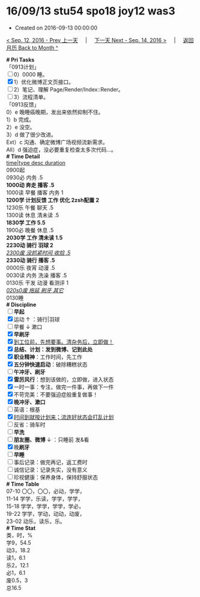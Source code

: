 # 16/09/13 stu54 spo18 joy12 was3

- Created on 2016-09-13 00:00:00

[< Sep. 12, 2016 - Prev 上一天](_archived/lifelogs/2016/09/d12.md) &nbsp; &nbsp; | &nbsp; &nbsp; [下一天 Next - Sep. 14, 2016 >](_archived/lifelogs/2016/09/d14.md) &nbsp; &nbsp; |  &nbsp; &nbsp; [返回月历 Back to Month ^](_archived/lifelogs/2016/09/index.md)
<br/><div><b># Pri Tasks</b></div><div>「0913计划」</div><div><input type="checkbox"/>0）0000 睡。</div><div><input checked="true" type="checkbox"/>1）优化微博正文页接口。</div><div><input type="checkbox"/>2）笔记、理解 Page/Render/Index::Render。</div><div><input type="checkbox"/>3）流程清单。</div><div>「0913反馈」</div><div>0）e 晚睡癌晚期，发出来依然抑制不住。</div><div>1）b 完成。</div><div>2）e 没空。</div><div>3）d 做了很少改进。</div><div>Ext）c 沟通、确定微博广场视频流新需求。</div><div>All）d 强迫症，没必要重复检查太多次代码…。</div><div><b># Time Detail</b></div><div><u>time|type desc duration</u></div><div>0900起</div><div>0930必 内务 .5</div><div><b>1000动 奔走 播客 .5</b></div><div>1000读 早餐 播客 内务 1</div><div><b>1200学 计划反馈 工作 优化 2</b><b>zsh</b><b>配置</b> <b>2</b></div><div>1230乐 午餐 聊天 .5</div><div>1300读 休息 清未读 .5</div><div><b>1830学 工作 5.5</b></div><div>1900必 晚餐 休息 .5</div><div><b>2030学 工作 清未读 1.5</b></div><div><b>2230动 骑行 羽球 2</b></div><div><u><i>2300废 没抓紧时间 收拾 .5</i></u></div><div><b>2330动 骑行 播客 .5</b></div><div>0000乐 夜宵 动漫 .5</div><div>0030读 内务 洗澡 播客 .5</div><div>0130乐 干发 动漫 看测评 1</div><div><u><i>020s0废 拖延 刷牙 其它</i></u></div><div>0130睡</div><div><b># Discipline</b></div><div><b><input type="checkbox"/></b><b>早起</b></div><div><input checked="true" type="checkbox"/>运动 ↑ ：骑行|羽球</div><div><input type="checkbox"/>早餐 ↓ 漱口</div><div><input checked="true" type="checkbox"/><b>早刷牙</b></div><div><input checked="true" type="checkbox"/><u>到工位前，先想要事。清杂务后，立即做！</u></div><div><input checked="true" type="checkbox"/><b>总结、计划：发到微博、记到此处</b></div><div><input checked="true" type="checkbox"/><b>职业精神</b>：工作时间，先工作</div><div><input checked="true" type="checkbox"/><b>五分钟快速启动</b>：破除糟糕状态</div><div><input type="checkbox"/><b>午冲牙、刷牙</b></div><div><input checked="true" type="checkbox"/><b>雷厉风行</b>：想到该做的，立即做，进入状态</div><div><input checked="true" type="checkbox"/>一时一事：专注，做完一件事，再做下一件</div><div><input checked="true" type="checkbox"/>不苛完美：不要强迫症般重复做事！</div><div><b><input checked="true" type="checkbox"/></b><b>晚冲牙、漱口</b></div><div><input type="checkbox"/>英语：根基</div><div><u><input checked="true" type="checkbox"/></u><u>时间到就按计划来；流连好状态会打乱计划</u></div><div><input type="checkbox"/>反省：骑车时</div><div><input type="checkbox"/><b>早洗</b></div><div><b><input type="checkbox"/></b><b>朋友圈、微博</b> ↓ ：只睡前 发&amp;看</div><div><input checked="true" type="checkbox"/>晚<b>刷牙</b></div><div><input type="checkbox"/><b>早睡</b></div><div><input type="checkbox"/>事后记录：做完再记，返工费时</div><div><input type="checkbox"/>诚信记录：记录失实，没有意义</div><div><input type="checkbox"/>珍视健康：保养身体，保持舒服状态</div><div><b># Time Table</b></div><div>07-10 〇〇，〇〇，必动，学学，</div><div>11-14 学学，乐读，学学，学学，</div><div>15-18 学学，学学，学学，学必，</div><div>19-22 学学，学动，动动，动废，</div><div>23-02 动乐，读乐，乐。</div><div><b># Time Stat</b></div><div>类，时，%</div><div>学9，54.5</div><div>动3，18.2</div><div>读1，6.1</div><div>乐2，12.1</div><div>必1，6.1</div><div>废0.5，3</div><div>总16.5</div>
